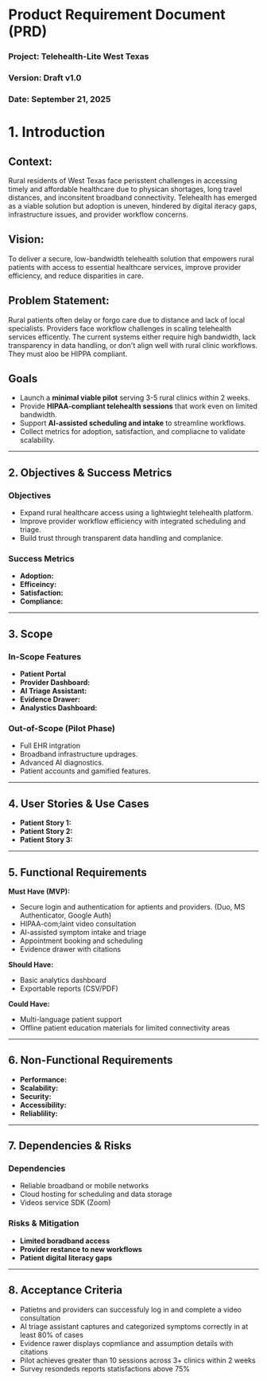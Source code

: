 # Product Requirement Document (PRD)
### Project: Telehealth-Lite West Texas
### Version: Draft v1.0                          
### Date: September 21, 2025

# 1. Introduction
## Context: 
Rural residents of West Texas face perisstent challenges in accessing timely and affordable healthcare due to physican shortages, long travel distances, and inconsitent broadband connectivity. Telehealth has emerged as a viable solution but adoption is uneven, hindered by digital iteracy gaps, infrastructure issues, and provider workflow concerns. 

## Vision: 
To deliver a secure, low-bandwidth telehealth solution that empowers rural patients with access to essential healthcare services, improve provider efficiency, and reduce disparities in care.

## Problem Statement: 
Rural patients often delay or forgo care due to distance and lack of local specialists. Providers face workflow challenges in scaling telehealth services efficently. The current systems either require high bandwidth, lack transparency in data handling, or don't align well with rural clinic workflows. They must aloo be HIPPA compliant.

## Goals
- Launch a **minimal viable pilot** serving 3-5 rural clinics within 2 weeks.
- Provide **HIPAA-compliant telehealth sessions** that work even on limited bandwidth.
- Support **AI-assisted scheduling and intake** to streamline workflows.
- Collect metrics for adoption, satisfaction, and compliacne to validate scalability.

___

## 2. Objectives & Success Metrics
### Objectives
- Expand rural healthcare access using a lightwieght telehealth platform.
- Improve provider workflow efficiency with integrated scheduling and triage.
- Build trust through transparent data handling and complanice.

### Success Metrics
- **Adoption:**
- **Efficeincy:**
- **Satisfaction:**
- **Compliance:**

___

## 3. Scope

### In-Scope Features
- **Patient Portal**
- **Provider Dashboard:**
- **AI Triage Assistant:**
- **Evidence Drawer:**
- **Analystics Dashboard:**

### Out-of-Scope (Pilot Phase)
- Full EHR intgration
- Broadband infrastructure updrages.
- Advanced AI diagnostics.
- Patient accounts and gamified features.

___

## 4. User Stories & Use Cases
- **Patient Story 1:**
- **Patient Story 2:**
- **Patient Story 3:**

___

## 5. Functional Requirements
**Must Have (MVP):**
- Secure login and authentication for aptients and providers. (Duo, MS Authenticator, Google Auth)
- HIPAA-com;laint video consultation
- AI-assisted symptom intake and triage
- Appointment booking and scheduling
- Evidence drawer with citations

**Should Have:**
- Basic analytics dashboard
- Exportable reports (CSV/PDF)

**Could Have:**
- Multi-language patient support
- Offline patient education materials for limited connectivity areas
___

## 6. Non-Functional Requirements
- **Performance:**
- **Scalability:**
- **Security:**
- **Accessibility:**
- **Reliablility:**
  
___

## 7. Dependencies & Risks
### Dependencies
- Reliable broadband or mobile networks
- Cloud hosting for scheduling and data storage
- Videos service SDK (Zoom)

### Risks & Mitigation
- **Limited boradband access**
- **Provider restance to new workflows**
- **Patient digital literacy gaps**
___

## 8. Acceptance Criteria

- Patietns and providers can successfuly log in and complete a video consultation
- AI triage assistant captures and categorized symptoms correctly in at least 80% of cases
- Evidence rawer displays copmliance and assumption details with citations
- Pilot achieves greater than 10 sessions across 3+ clinics within 2 weeks
- Survey resondeds reports statisfactions above 75%
